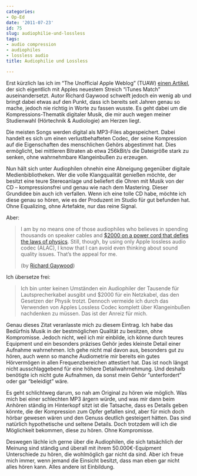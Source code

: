 ```yaml
---
categories:
- Op-Ed
date: '2011-07-23'
id: 75
slug: audiophilie-und-lossless
tags:
- audio compression
- audiophiles
- lossless audio
title: Audiophilie und Lossless

---
```


Erst kürzlich las ich im &#8220;The Unofficial Apple Weblog&#8221; (TUAW) [einen Artikel](http://www.tuaw.com/2011/06/11/how-itunes-match-solves-my-obscure-downsampling-problem/), der sich eigentlich mit Apples neuestem Streich &#8220;iTunes Match&#8221; auseinandersetzt. Autor Richard Gaywood schweift jedoch ein wenig ab und bringt dabei etwas auf den Punkt, dass ich bereits seit Jahren genau so mache, jedoch nie richtig in Worte zu fassen wusste. Es geht dabei um die Kompressions-Thematik digitaler Musik, die mir auch wegen meiner Studienwahl (Hörtechnik & Audiologie) am Herzen liegt.

<!--more-->

Die meisten Songs werden digital als MP3-Files abgespeichert. Dabei handelt es sich um einen verlustbehafteten Codec, der seine Kompression auf die Eigenschaften des menschlichen Gehörs abgestimmt hat. Dies ermöglicht, bei mittleren Bitraten ab etwa 256kBit/s die Dateigröße stark zu senken, ohne wahrnehmbare Klangeinbußen zu erzeugen.

Nun hält sich unter Audiophilen ohnehin eine Abneigung gegenüber digitale Medienbibliotheken. Wer die volle Klangqualität genießen möchte, der besitzt eine teure Stereoanlage und beliefert die Ohren mit Musik von der CD – kompressionsfrei und genau wie nach dem Mastering. Dieser Grundidee bin auch ich verfallen. Wenn ich eine tolle CD habe, möchte ich diese genau so hören, wie es der Produzent im Studio für gut befunden hat. Ohne Equalizing, ohne Artefakte, nur das reine Signal.

Aber:

> I am by no means one of those audiophiles who believes in spending thousands on speaker cables and [$2000 on a power cord that defies the laws of physics](http://www.dedicatedaudio.com/inc/sdetail/125/24045). Still, though, by using only Apple lossless audio codec (ALAC), I know that I can avoid even thinking about sound quality issues. That&#8217;s the appeal for me.
>
> (by [Richard Gaywood](http://www.tuaw.com/2011/06/11/how-itunes-match-solves-my-obscure-downsampling-problem/))

Ich übersetze frei:

> Ich bin unter keinen Umständen ein Audiophiler der Tausende für Lautsprecherkabel ausgibt und $2000 für ein Netzkabel, das den Gesetzen der Physik trotzt. Dennoch vermeide ich durch das Verwenden von Apples Lossless Codec komplett über Klangeinbußen nachdenken zu müssen. Das ist der Anreiz für mich.

Genau dieses Zitat veranlasste mich zu diesem Eintrag. Ich habe das Bedürfnis Musik in der bestmöglichen Qualität zu besitzen, ohne Kompromisse. Jedoch nicht, weil ich mir einbilde, ich könne durch teures Equipment und ein besonders präzises Gehör jedes kleinste Detail einer Aufnahme wahrnehmen. Ich gehe nicht mal davon aus, besonders gut zu hören, auch wenn so manche Audiometrie mir bereits ein gutes Hörvermögen in allen Frequenzbereichen attestiert hat. Das ist noch längst nicht ausschlaggebend für eine höhere Detailwahrnehmung. Und deshalb benötigte ich nicht gute Aufnahmen, da sonst mein Gehör &#8220;unterfordert&#8221; oder gar &#8220;beleidigt&#8221; wäre.

Es geht schlichtweg darum, so nah am Original zu hören wie möglich. Was mich bei einer schlechten MP3 ärgern würde, und was mir dann beim Anhören ständig im Hinterkopf sitzt ist die Tatsache, dass es Details geben könnte, die der Kompression zum Opfer gefallen sind, aber für mich doch hörbar gewesen wären und den Genuss deutlich gesteigert hätten. Das sind natürlich hypothetische und seltene Details. Doch trotzdem will ich die Möglichkeit bekommen, diese zu hören. Ohne Kompromisse.

Deswegen lächle ich gerne über die Audiophilen, die sich tatsächlich der Meinung sind ständig und überall mit ihrem 50.000€-Equipment Unterschiede zu hören, die wohlmöglich gar nicht da sind. Aber ich freue mich immer, wenn jemand die Einsicht besitzt, dass man eben gar nicht alles hören kann. Alles andere ist Einbildung.